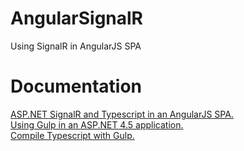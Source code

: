 # AngularSignalR
Using SignalR in AngularJS SPA
# Documentation
<a href="https://mirkomaggioni.com/2016/04/05/asp-net-signalr-and-typescript-in-an-angularjs-spa/">ASP.NET SignalR and Typescript in an AngularJS SPA.</a><br/>
<a href="https://mirkomaggioni.com/2016/04/29/using-gulp-in-an-asp-net-4-5-application/">Using Gulp in an ASP.NET 4.5 application.</a><br/>
<a href="https://mirkomaggioni.com/2016/05/04/compile-typescript-with-gulp/">Compile Typescript with Gulp.</a>

